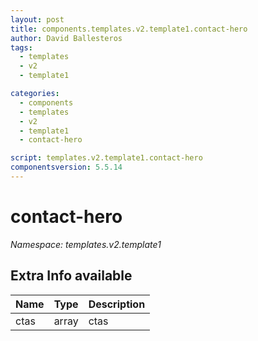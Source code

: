 ```yaml
---
layout: post
title: components.templates.v2.template1.contact-hero
author: David Ballesteros
tags:
  - templates
  - v2
  - template1

categories:
  - components
  - templates
  - v2
  - template1
  - contact-hero

script: templates.v2.template1.contact-hero
componentsversion: 5.5.14
---
```

# contact-hero

*Namespace: templates.v2.template1*

## Extra Info available

| Name | Type | Description |
| --- | --- | --- |
| ctas | array | ctas |